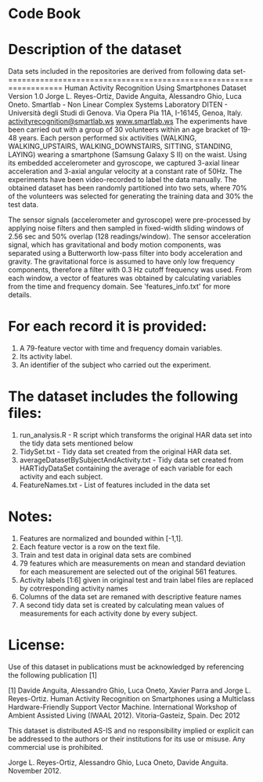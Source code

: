 # Code Book
# Description of the dataset
Data sets included in the repositories are derived from following data set-
================================================================== Human Activity Recognition Using Smartphones Dataset Version 1.0
Jorge L. Reyes-Ortiz, Davide Anguita, Alessandro Ghio, Luca Oneto. Smartlab - Non Linear Complex Systems Laboratory DITEN - Università degli Studi di Genova. Via Opera Pia 11A, I-16145, Genoa, Italy. activityrecognition@smartlab.ws www.smartlab.ws
The experiments have been carried out with a group of 30 volunteers within an age bracket of 19-48 years. Each person performed six activities (WALKING, WALKING_UPSTAIRS, WALKING_DOWNSTAIRS, SITTING, STANDING, LAYING) wearing a smartphone (Samsung Galaxy S II) on the waist. Using its embedded accelerometer and gyroscope, we captured 3-axial linear acceleration and 3-axial angular velocity at a constant rate of 50Hz. The experiments have been video-recorded to label the data manually. The obtained dataset has been randomly partitioned into two sets, where 70% of the volunteers was selected for generating the training data and 30% the test data.

The sensor signals (accelerometer and gyroscope) were pre-processed by applying noise filters and then sampled in fixed-width sliding windows of 2.56 sec and 50% overlap (128 readings/window). The sensor acceleration signal, which has gravitational and body motion components, was separated using a Butterworth low-pass filter into body acceleration and gravity. The gravitational force is assumed to have only low frequency components, therefore a filter with 0.3 Hz cutoff frequency was used. From each window, a vector of features was obtained by calculating variables from the time and frequency domain. See 'features_info.txt' for more details.
# For each record it is provided:
1. A 79-feature vector with time and frequency domain variables.
2. Its activity label.
3. An identifier of the subject who carried out the experiment.
# The dataset includes the following files:
1. run_analysis.R - R script which transforms the original HAR data set into the tidy data sets mentioned below
2. TidySet.txt - Tidy data set created from the original HAR data set.
3. averageDatasetBySubjectAndActivity.txt - Tidy data set created from HARTidyDataSet containing the average of each variable for each activity and each subject.
4. FeatureNames.txt - List of features included in the data set
# Notes:
1. Features are normalized and bounded within [-1,1].
2. Each feature vector is a row on the text file.
3. Train and test data in original data sets are combined
4. 79 features which are measurements on mean and standard deviation for each measurement are selected out of the original 561 features.
5. Activity labels [1:6] given in original test and train label files are replaced by cotrresponding activity names
6. Columns of the data set are remaned with descriptive feature names
7. A second tidy data set is created by calculating mean values of measurements for each activity done by every subject.
# License:
Use of this dataset in publications must be acknowledged by referencing the following publication [1]

[1] Davide Anguita, Alessandro Ghio, Luca Oneto, Xavier Parra and Jorge L. Reyes-Ortiz. Human Activity Recognition on Smartphones using a Multiclass Hardware-Friendly Support Vector Machine. International Workshop of Ambient Assisted Living (IWAAL 2012). Vitoria-Gasteiz, Spain. Dec 2012

This dataset is distributed AS-IS and no responsibility implied or explicit can be addressed to the authors or their institutions for its use or misuse. Any commercial use is prohibited.

Jorge L. Reyes-Ortiz, Alessandro Ghio, Luca Oneto, Davide Anguita. November 2012.
